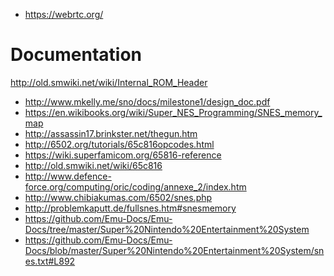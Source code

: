 * https://webrtc.org/

# Documentation

http://old.smwiki.net/wiki/Internal_ROM_Header
* http://www.mkelly.me/sno/docs/milestone1/design_doc.pdf
* https://en.wikibooks.org/wiki/Super_NES_Programming/SNES_memory_map
* http://assassin17.brinkster.net/thegun.htm
* http://6502.org/tutorials/65c816opcodes.html
* https://wiki.superfamicom.org/65816-reference
* http://old.smwiki.net/wiki/65c816
* http://www.defence-force.org/computing/oric/coding/annexe_2/index.htm
* http://www.chibiakumas.com/6502/snes.php
* http://problemkaputt.de/fullsnes.htm#snesmemory
* https://github.com/Emu-Docs/Emu-Docs/tree/master/Super%20Nintendo%20Entertainment%20System
* https://github.com/Emu-Docs/Emu-Docs/blob/master/Super%20Nintendo%20Entertainment%20System/snes.txt#L892


[^1]: Add 1 cycle if m=0 (16-bit memory/accumulator)
[^4]: Add 2 cycles if m=0 (16-bit memory/accumulator)

[^7]: Add 1 cycle for 65816 native mode (e=0)

[^5]: Add 1 cycle if branch is taken
[^6]: Add 1 cycle if branch taken crosses page boundary in emulation mode (e=1)

[^2]: Add 1 cycle if low byte of Direct Page Register is non-zero
[^3]: Add 1 cycle if adding index crosses a page boundary or x=0 (16-bit index registers)

[^8]: Add 1 cycle if x=0 (16-bit index registers)




[^9]: Uses 3 cycles to shut the processor down: additional cycles are required by reset to restart it
[^10]: Uses 3 cycles to shut the processor down: additional cycles are required by interrupt to restart it

[^11]: Byte and cycle counts subject to change in future processors which expand WDM into 2-byte opcode portions of instructions of varying lengths

[^14]: Add 1 byte if x=0 (16-bit index registers)
[^12]: Add 1 byte if m=0 (16-bit memory/accumulator)
[^13]: Opcode is 1 byte, but program counter value pushed onto stack is incremented by 2 allowing for optional signature byte

